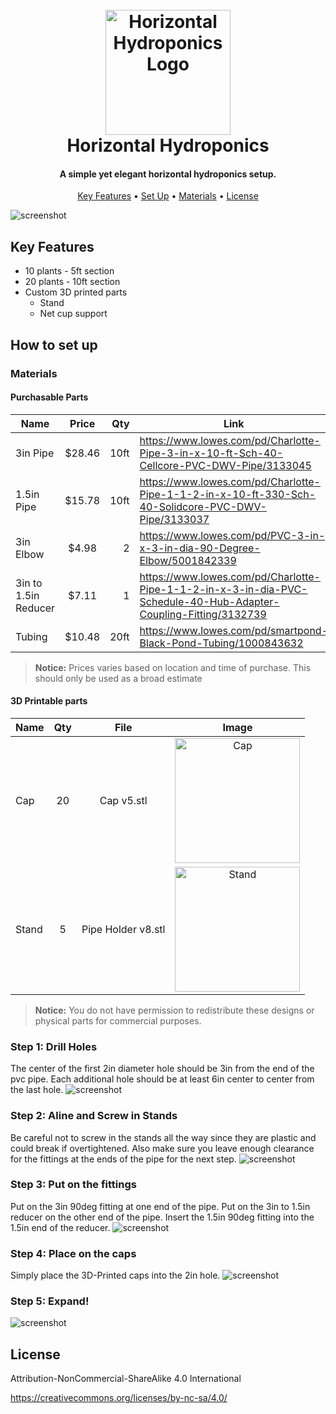<h1 align="center">
  <br>
  <img src="./Horizontal/project1-1.png" alt="Horizontal Hydroponics Logo" width="200">
  <br>
  Horizontal Hydroponics
  <br>
</h1>

<h4 align="center">A simple yet elegant horizontal hydroponics setup.</h4>

<p align="center">
  <a href="#key-features">Key Features</a> •
<a href="#how-to-set-up">Set Up</a> •
  <a href="#materials">Materials</a> •
  <a href="#license">License</a>
</p>

![screenshot](./Horizontal/completed/completed1.jpg)


## Key Features

* 10 plants - 5ft section
* 20 plants - 10ft section
* Custom 3D printed parts
  * Stand
  * Net cup support

## How to set up

### Materials

#### Purchasable Parts

| Name                 |  Price   |  Qty | Link                                                                                                             |
|----------------------|:--------:|-----:|------------------------------------------------------------------------------------------------------------------|
| 3in Pipe             |  $28.46  | 10ft | https://www.lowes.com/pd/Charlotte-Pipe-3-in-x-10-ft-Sch-40-Cellcore-PVC-DWV-Pipe/3133045                        |
| 1.5in Pipe           |  $15.78  | 10ft | https://www.lowes.com/pd/Charlotte-Pipe-1-1-2-in-x-10-ft-330-Sch-40-Solidcore-PVC-DWV-Pipe/3133037               |
| 3in Elbow            |  $4.98   |    2 | https://www.lowes.com/pd/PVC-3-in-x-3-in-dia-90-Degree-Elbow/5001842339                                          |
| 3in to 1.5in Reducer |  $7.11   |    1 | https://www.lowes.com/pd/Charlotte-Pipe-1-1-2-in-x-3-in-dia-PVC-Schedule-40-Hub-Adapter-Coupling-Fitting/3132739 |
| Tubing               |  $10.48  | 20ft | https://www.lowes.com/pd/smartpond-Black-Pond-Tubing/1000843632                                                  |
> **Notice:**
> Prices varies based on location and time of purchase. This should only be used as a broad estimate


#### 3D Printable parts
| Name  | Qty |        File        |                                      Image                                       |
|-------|:---:|:------------------:|:--------------------------------------------------------------------------------:|
| Cap   | 20  |     Cap v5.stl     |     <img src="./Horizontal/parts/3d-printed/Cap.png" alt="Cap" width="200">      |
| Stand |  5  | Pipe Holder v8.stl | <img src="./Horizontal/parts/3d-printed/PipeHolder.png" alt="Stand" width="200"> |
> **Notice:**
> You do not have permission to redistribute these designs or physical parts for commercial purposes.

### Step 1: Drill Holes
The center of the first 2in diameter hole should be 3in from the end of the pvc pipe. Each additional hole should be at least 6in center to center from the last hole.
![screenshot](./Horizontal/steps/step1.png)

### Step 2: Aline and Screw in Stands
Be careful not to screw in the stands all the way since they are plastic and could break if overtightened. Also make sure you leave enough clearance for the fittings at the ends of the pipe for the next step.
![screenshot](./Horizontal/steps/step2.png)

### Step 3: Put on the fittings
Put on the 3in 90deg fitting at one end of the pipe. Put on the 3in to 1.5in reducer on the other end of the pipe. Insert the 1.5in 90deg fitting into the 1.5in end of the reducer.
![screenshot](./Horizontal/steps/step3.png)

### Step 4: Place on the caps
Simply place the 3D-Printed caps into the 2in hole.
![screenshot](./Horizontal/steps/step4.png)

### Step 5: Expand!
![screenshot](./Horizontal/steps/step5.png)

## License

Attribution-NonCommercial-ShareAlike 4.0 International

https://creativecommons.org/licenses/by-nc-sa/4.0/